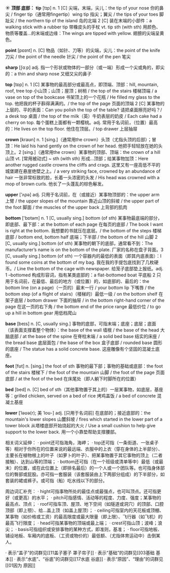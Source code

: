 ☀ <span class="category">**顶部 底部：**</span>
<span class="vocabulary">**tip**</span> [tɪp] 
<span class="definition">n. 1 [C] 尖端，末端，尖儿：</span>the tip of your nose 你的鼻尖 / finger tip（通常用fingertip）wing tip 指尖；翼尖 / the tips of your toes 脚趾尖 / the northern tip of the island 岛的北端 <span class="definition">2 [C] 装在末端的小部件：</span>a walking stick with a rubber tip 带橡皮头的手杖 <span class="definition">vt. tip sth (with sth) 用颜色、物质等覆盖…的末端或边缘：</span>The wings are tipped with yellow. 翅膀的尖端呈黄色。

<span class="vocabulary">**point**</span> [pɒɪnt] 
<span class="definition">n. [C] 物品（如针、刀等）的尖端，尖儿：</span>the point of the knife 刀尖 / the point of the needle 针尖 / the point of the pen 笔尖

<span class="vocabulary">**sharp**</span> [ʃɑːp] 
<span class="definition">adj. 指一个形状或物体的一部分（或一端）形成一个尖或角的，即尖的：</span>a thin and sharp nose 又细又尖的鼻子

<span class="vocabulary">**top**</span> [tɒp] 
<span class="definition">n. 1 [C] 某事物的最高部分或最高点，即顶端、顶部：</span>hill, mountain, roof, tree top 小山顶；山顶；屋顶；树梢 / the top of the stairs 楼梯顶端 / a vase on top of the bookcase 书架顶上的一个花瓶 / He filled my glass to the top. 他把我的杯子斟得满满的。/ the top of the page 页面的顶端 <span class="definition">2 [C] 某事物的上层的、平的表面：</span>Can you polish the top of the table? 请把桌面擦亮好吗？/ a desk top 桌面 / the top of the milk（英）牛奶表层的奶皮 / Each cake had a cherry on top. 每个蛋糕上面都有一颗樱桃。<span class="definition">adj. 常用于名词前，（位置）最高的：</span>He lives on the top floor. 他住在顶层。/ top drawer 上层抽屉

<span class="vocabulary">**crown**</span> [kraʊn]
<span class="definition">n. 1 [sing.]（通常用the crown）头顶（尤指头顶的后部）；冒顶：</span>He laid his hand gently on the crown of her head. 他把手轻轻放在她的头顶上。<span class="definition">2 [sing.]（通常用the crown）某事物的顶部、顶端：</span>the crown of a hill 山顶 <span class="definition">vt. [常用被动式] ~ sth (with sth) 形成…顶部；给某事物加顶：</span>Here another rugged castle crowns the cliffs and crags. 这里又有一座高低不平的城堡建在悬崖绝壁之上。/ a very striking face, crowned by an abundance of hair 一张非常标致的脸，长着一头浓密的头发 / His head was crowned with a mop of brown curls. 他长了一头蓬乱的棕色鬈发。

<span class="vocabulary">**upper**</span> ['ʌpə] 
<span class="definition">adj. 只用于名词前，在（或接近）某事物顶部的：</span>the upper arm 上臂 / the upper slopes of the mountain 靠近山顶的斜坡 / the upper part of the foot 脚面 / the muscles of the upper back 上背部的肌肉

<span class="vocabulary">**bottom**</span> ['bɒtəm] 
<span class="definition">n. 1 [C, usually sing.] bottom (of sth) 某事物最底端的部分，即底部、最下部：</span>at the bottom of each page 在每页的底部 / The book I want is right at the bottom. 我想要的书就压在底层。/ the bottom of the steps 楼梯底部 / bottom end, bottom half 底端；下半部 / the bottom of the hill 山脚 <span class="definition">2 [C, usually sing.] bottom (of sth) 某事物的朝下的底部，通常看不到：</span>The manufacturer’s name is on the bottom of the plate. 厂家的名称在盘子背面。<span class="definition">3 [C, usually sing.] bottom (of sth) 一个容器内的最低的表面（即其内底表面）：</span>I found some coins at the bottom of my bag. 我在我的手提包底找到了几枚硬币。/ Line the bottom of the cage with newspaper. 给笼子底部垫上报纸。<span class="definition">adj. 1 –bottomed 构成形容词，指有某类底部的：</span>a flat-bottomed boat 平底船 <span class="definition">2 只用于名词前，在最低、最后的地方（或位置）的，如底部的、最后的：</span>the bottom line (on a page)（一页的）最末一行 / your bottom lip 下嘴唇 / the bottom step (of a flight of stairs)（楼梯的）最低一级 / on the bottom shelf 在架子底层 / bottom drawer 下面的抽屉 / in the bottom right-hand corner of the page 在这一页的右下角 / the bottom end of the price range 最低价位 / to go up a hill in bottom gear 用低档爬山

<span class="vocabulary">**base**</span> [beɪs] 
<span class="definition">n. [C, usually sing.] 事物的底部，可指末端；底座；底层；底面（该表面支撑着整个物体）：</span>the base of the wall 墙根 / the base of the head 大脑底部 / at the base of the spine 在脊柱末端 / a solid bed base 结实的床座 / the bread base 底层面包 / the base of the box 盒子底部 / rounded base 圆形的底座 / The statue has a solid concrete base. 这座雕像有个坚固的混凝土底座。

<span class="vocabulary">**foot**</span> [fʊt] 
<span class="definition">n. [sing.] the foot of sth 事物的最下部；事物的基础或底部：</span>the foot of the stairs 楼梯下 / the foot of the mountain 山脚 / the foot of the page 页面底部 / at the foot of the bed 在床尾处（即人躺下时脚所在的位置）

<span class="vocabulary">**bed**</span> [bed] 
<span class="definition">n. [C] bed of sth（其他事物置于其上的）一层某事物，如底层，基座等：</span>grilled chicken, served on a bed of rice 烤鸡盖饭 / a bed of concrete 混凝土基座
           
<span class="vocabulary">**lower**</span> [ˈləʊə(r); 美 ˈloʊ-]
<span class="definition">adj. [只用于名词前] 在底部的；接近底部的：</span>the mountain's lower slopes 山麓斜坡 / fires which started in the lower part of a tower block 从塔楼底部开始烧起的大火 / Use a small cushion to help give support to the lower back. 用一个小靠垫帮助支撑腰部。

相关词义延伸：
· point还可指海角，海岬；
· top还可指（一条街道、一张桌子等）相对于你所在的位置来说的最远端、衣服中的上衣（穿在身体的上半部分）、主要长在植物根上的叶子（如萝卜的叶子）、把某事物置于其它事物的顶上（二者接触）、达到山等的顶端；
· bottom还可指（在一个班级或清单等中）最低（或最末）的位置，或在此位置上（即排名最后）的一个人或一个团队等。也可指身体部位的臀部或屁股。亦可指一套服装（该套服装由上下两部分组成）的下半部分，如套装的裙或裤子。或可指（船）吃水线以下的部分。

周边词汇补充：
· hight可指事物所处的最佳点或最强点，也可叫顶点。还可指更好（或更高）的水平；
· pitch可指感情、活动等的程度、力度、强度；某事物的最高点、顶点；
· roof可指车顶、屋顶、地下空间（如隧道或洞穴）的顶部、口腔顶部（即上颚）、给…盖上顶（如盖上屋顶）；
· ceiling可指室内的天花板或顶棚、某事物（如价格或工资）的最高限度或最大限量（即上限）、飞行器（如飞机）的最高飞行限度；
· head可指某事物的顶端或最上端；
· crest可指山顶；波峰；浪尖；
· basis可指组织或安排事物的某种方式，即准则，基准；
· floor可指地板、铺设地板、车厢内的底板、（工资或物价的）最低额、（尤指体育运动中）击倒某人。

· 表示“盖子”的词群见[[11盖子塞子 罩子帘子]]
· 表示“基础”的词群见[[03基础 基本]]
· 表示“水底”、“谷底”的词群见[[17水底 谷底]]
· 表示“原因”、“理由”的词群见[[01因为 原因]]
